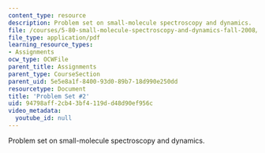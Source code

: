 ```yaml
---
content_type: resource
description: Problem set on small-molecule spectroscopy and dynamics.
file: /courses/5-80-small-molecule-spectroscopy-and-dynamics-fall-2008/94798aff2cb43bf4119dd48d90ef956c_ps2_1980.pdf
file_type: application/pdf
learning_resource_types:
- Assignments
ocw_type: OCWFile
parent_title: Assignments
parent_type: CourseSection
parent_uid: 5e5e8a1f-8400-93d0-89b7-18d990e250dd
resourcetype: Document
title: 'Problem Set #2'
uid: 94798aff-2cb4-3bf4-119d-d48d90ef956c
video_metadata:
  youtube_id: null
---
```

Problem set on small-molecule spectroscopy and dynamics.

